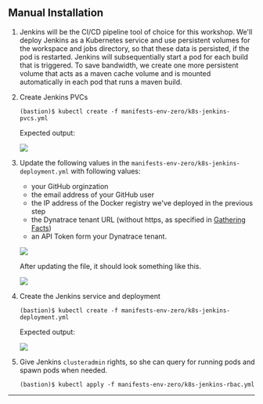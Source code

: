 ## Manual Installation
1. Jenkins will be the CI/CD pipeline tool of choice for this workshop. We'll deploy Jenkins as a Kubernetes service and use persistent volumes for the workspace and jobs directory, so that these data is persisted, if the pod is restarted. Jenkins will subsequentially start a pod for each build that is triggered. To save bandwidth, we create one more persistent volume that acts as a maven cache volume and is mounted automatically in each pod that runs a maven build.

1. Create Jenkins PVCs

    ```
    (bastion)$ kubectl create -f manifests-env-zero/k8s-jenkins-pvcs.yml
    ```

    Expected output:

    ![](../assets/kubectl-create-jenkinspvcs.png)

1. Update the following values in the `manifests-env-zero/k8s-jenkins-deployment.yml` with following values:
    - your GitHub orginzation
    - the email address of your GitHub user
    - the IP address of the Docker registry we've deployed in the previous step
    - the Dynatrace tenant URL (without https, as specified in [Gathering Facts](../1_Gathering_Facts))
    - an API Token form your Dynatrace tenant.

    ![](../assets/jenkins-env-vars.png)

    After updating the file, it should look something like this.

    ![](../assets/jenkins-env-vars-changed.png)

1. Create the Jenkins service and deployment

    ```
    (bastion)$ kubectl create -f manifests-env-zero/k8s-jenkins-deployment.yml
    ```

    Expected output:

    ![](../assets/kubectl-create-jenkinsdeployment.png)


1. Give Jenkins `clusteradmin` rights, so she can query for running pods and spawn pods when needed.

    ```
    (bastion)$ kubectl apply -f manifests-env-zero/k8s-jenkins-rbac.yml
    ```
---